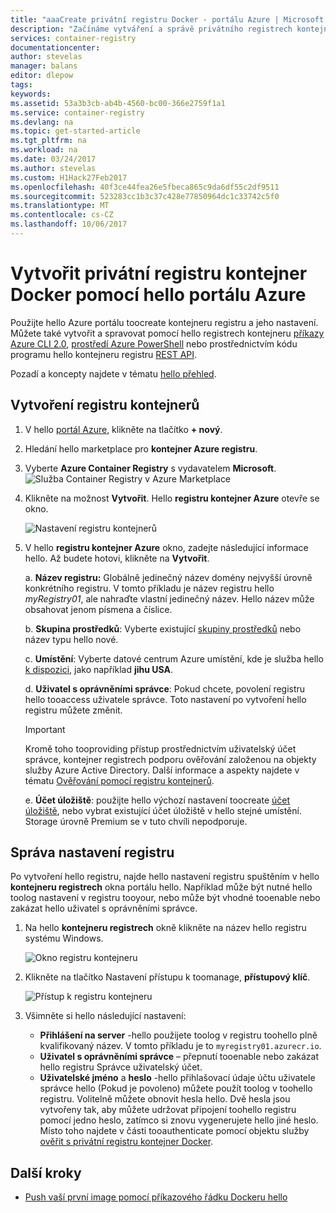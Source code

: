 ```yaml
---
title: "aaaCreate privátní registru Docker - portálu Azure | Microsoft Docs"
description: "Začínáme vytváření a správě privátního registrech kontejner Docker s hello portálu Azure"
services: container-registry
documentationcenter: 
author: stevelas
manager: balans
editor: dlepow
tags: 
keywords: 
ms.assetid: 53a3b3cb-ab4b-4560-bc00-366e2759f1a1
ms.service: container-registry
ms.devlang: na
ms.topic: get-started-article
ms.tgt_pltfrm: na
ms.workload: na
ms.date: 03/24/2017
ms.author: stevelas
ms.custom: H1Hack27Feb2017
ms.openlocfilehash: 40f3ce44fea26e5fbeca865c9da6df55c2df9511
ms.sourcegitcommit: 523283cc1b3c37c428e77850964dc1c33742c5f0
ms.translationtype: MT
ms.contentlocale: cs-CZ
ms.lasthandoff: 10/06/2017
---
```

# <a name="create-a-private-docker-container-registry-using-hello-azure-portal"></a>Vytvořit privátní registru kontejner Docker pomocí hello portálu Azure
Použijte hello Azure portálu toocreate kontejneru registru a jeho nastavení. Můžete také vytvořit a spravovat pomocí hello registrech kontejneru [příkazy Azure CLI 2.0](container-registry-get-started-azure-cli.md), [prostředí Azure PowerShell](container-registry-get-started-powershell.md) nebo prostřednictvím kódu programu hello kontejneru registru [REST API](https://go.microsoft.com/fwlink/p/?linkid=834376).

Pozadí a koncepty najdete v tématu [hello přehled](container-registry-intro.md).

## <a name="create-a-container-registry"></a>Vytvoření registru kontejnerů
1. V hello [portál Azure](https://portal.azure.com), klikněte na tlačítko **+ nový**.
2. Hledání hello marketplace pro **kontejner Azure registru**.
3. Vyberte **Azure Container Registry** s vydavatelem **Microsoft**.
    ![Služba Container Registry v Azure Marketplace](./media/container-registry-get-started-portal/container-registry-marketplace.png)
4. Klikněte na možnost **Vytvořit**. Hello **registru kontejner Azure** otevře se okno.

    ![Nastavení registru kontejnerů](./media/container-registry-get-started-portal/container-registry-settings.png)
5. V hello **registru kontejner Azure** okno, zadejte následující informace hello. Až budete hotovi, klikněte na **Vytvořit**.

    a. **Název registru:** Globálně jedinečný název domény nejvyšší úrovně konkrétního registru. V tomto příkladu je název registru hello *myRegistry01*, ale nahraďte vlastní jedinečný název. Hello název může obsahovat jenom písmena a číslice.

    b. **Skupina prostředků**: Vyberte existující [skupiny prostředků](../azure-resource-manager/resource-group-overview.md#resource-groups) nebo název typu hello nové.

    c. **Umístění**: Vyberte datové centrum Azure umístění, kde je služba hello [k dispozici](https://azure.microsoft.com/regions/services/), jako například **jihu USA**.

    d. **Uživatel s oprávněními správce**: Pokud chcete, povolení registru hello tooaccess uživatele správce. Toto nastavení po vytvoření hello registru můžete změnit.

      > [!IMPORTANT]
      > Kromě toho tooproviding přístup prostřednictvím uživatelský účet správce, kontejner registrech podporu ověřování založenou na objekty služby Azure Active Directory. Další informace a aspekty najdete v tématu [Ověřování pomocí registru kontejnerů](container-registry-authentication.md).
      >

    e. **Účet úložiště**: použijte hello výchozí nastavení toocreate [účet úložiště](../storage/common/storage-introduction.md), nebo vybrat existující účet úložiště v hello stejné umístění. Storage úrovně Premium se v tuto chvíli nepodporuje.

## <a name="manage-registry-settings"></a>Správa nastavení registru
Po vytvoření hello registru, najde hello nastavení registru spuštěním v hello **kontejneru registrech** okna portálu hello. Například může být nutné hello toolog nastavení v registru tooyour, nebo může být vhodné tooenable nebo zakázat hello uživatel s oprávněními správce.

1. Na hello **kontejneru registrech** okně klikněte na název hello registru systému Windows.

    ![Okno registru kontejneru](./media/container-registry-get-started-portal/container-registry-blade.png)
2. Klikněte na tlačítko Nastavení přístupu k toomanage, **přístupový klíč**.

    ![Přístup k registru kontejneru](./media/container-registry-get-started-portal/container-registry-access.png)
3. Všimněte si hello následující nastavení:

   * **Přihlášení na server** -hello použijete toolog v registru toohello plně kvalifikovaný název. V tomto příkladu je to `myregistry01.azurecr.io`.
   * **Uživatel s oprávněními správce** – přepnutí tooenable nebo zakázat hello registru Správce uživatelský účet.
   * **Uživatelské jméno** a **heslo** -hello přihlašovací údaje účtu uživatele správce hello (Pokud je povoleno) můžete použít toolog v toohello registru. Volitelně můžete obnovit hesla hello. Dvě hesla jsou vytvořeny tak, aby můžete udržovat připojení toohello registru pomocí jedno heslo, zatímco si znovu vygenerujete hello jiné heslo. Místo toho najdete v části tooauthenticate pomocí objektu služby [ověřit s privátní registru kontejner Docker](container-registry-authentication.md).

## <a name="next-steps"></a>Další kroky
* [Push vaší první image pomocí příkazového řádku Dockeru hello](container-registry-get-started-docker-cli.md)
